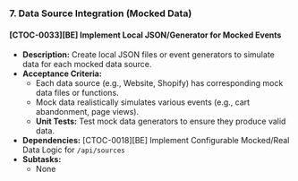 ### 7. Data Source Integration (Mocked Data)

#### [CTOC-0033][BE] Implement Local JSON/Generator for Mocked Events
- **Description:** Create local JSON files or event generators to simulate data for each mocked data source.
- **Acceptance Criteria:**
    - Each data source (e.g., Website, Shopify) has corresponding mock data files or functions.
    - Mock data realistically simulates various events (e.g., cart abandonment, page views).
    - **Unit Tests:** Test mock data generators to ensure they produce valid data.
- **Dependencies:** [CTOC-0018][BE] Implement Configurable Mocked/Real Data Logic for `/api/sources`
- **Subtasks:**
    - None
